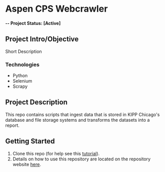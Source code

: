# Aspen CPS Webcrawler

#### -- Project Status: [Active]

## Project Intro/Objective
Short Description 

### Technologies
* Python
* Selenium
* Scrapy 

## Project Description
This repo contains scripts that ingest data that is stored in KIPP Chicago's database and file storage systems and transforms the datasets into a report.

## Getting Started

1. Clone this repo (for help see this [tutorial](https://help.github.com/articles/cloning-a-repository/)).
1. Details on how to use this repository are located on the repository website [here](https://kippchicago.github.io/isbe_midyear_reporting/).
